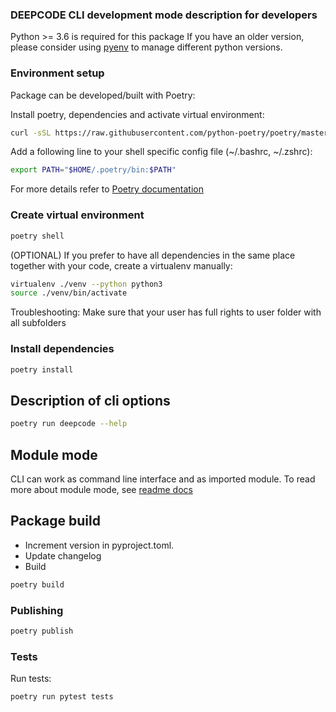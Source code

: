 ### DEEPCODE CLI development mode description for developers

Python >= 3.6 is required for this package
If you have an older version, please consider using [pyenv](https://realpython.com/intro-to-pyenv/) to manage different python versions.

### Environment setup

Package can be developed/built with Poetry:

Install poetry, dependencies and activate virtual environment:
```bash
curl -sSL https://raw.githubusercontent.com/python-poetry/poetry/master/get-poetry.py | python
```

Add a following line to your shell specific config file (~/.bashrc, ~/.zshrc):
```bash
export PATH="$HOME/.poetry/bin:$PATH"
```

For more details refer to [Poetry documentation](https://python-poetry.org/docs/)

### Create virtual environment
```bash
poetry shell
```

(OPTIONAL) If you prefer to have all dependencies in the same place together with your code, create a virtualenv manually:
```bash
virtualenv ./venv --python python3
source ./venv/bin/activate
```

Troubleshooting: Make sure that your user has full rights to user folder with all subfolders

### Install dependencies
```bash
poetry install
```

## Description of cli options

```bash
poetry run deepcode --help
```

## Module mode

CLI can work as command line interface and as imported module.
To read more about module mode, see [readme docs](README.md)

## Package build

- Increment version in pyproject.toml.
- Update changelog
- Build

```bash
poetry build
```

### Publishing

```bash
poetry publish
```

### Tests

Run tests:

```bash
poetry run pytest tests
```
